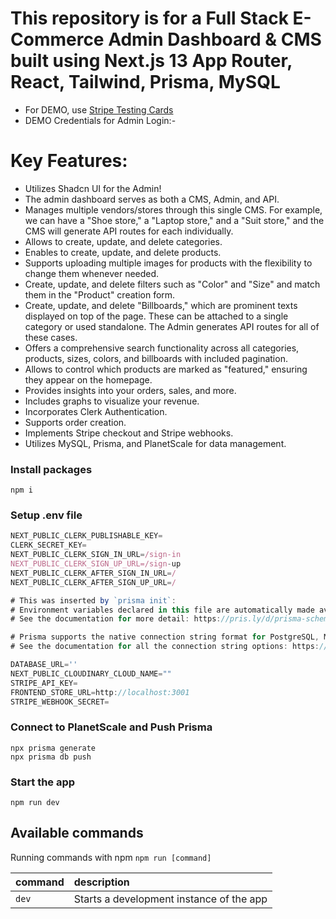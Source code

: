 # This repository is for a Full Stack E-Commerce Admin Dashboard & CMS built using Next.js 13 App Router, React, Tailwind, Prisma, MySQL

- For DEMO, use [Stripe Testing Cards](https://stripe.com/docs/testing)
- DEMO Credentials for Admin Login:-

# Key Features:

- Utilizes Shadcn UI for the Admin!
- The admin dashboard serves as both a CMS, Admin, and API.
- Manages multiple vendors/stores through this single CMS. For example, we can have a "Shoe store," a "Laptop store," and a "Suit store," and the CMS will generate API routes for each individually.
- Allows to create, update, and delete categories.
- Enables to create, update, and delete products.
- Supports uploading multiple images for products with the flexibility to change them whenever needed.
- Create, update, and delete filters such as "Color" and "Size" and match them in the "Product" creation form.
- Create, update, and delete "Billboards," which are prominent texts displayed on top of the page. These can be attached to a single category or used standalone. The Admin generates API routes for all of these cases.
- Offers a comprehensive search functionality across all categories, products, sizes, colors, and billboards with included pagination.
- Allows to control which products are marked as "featured," ensuring they appear on the homepage.
- Provides insights into your orders, sales, and more.
- Includes graphs to visualize your revenue.
- Incorporates Clerk Authentication.
- Supports order creation.
- Implements Stripe checkout and Stripe webhooks.
- Utilizes MySQL, Prisma, and PlanetScale for data management.

### Install packages

```shell
npm i
```

### Setup .env file


```js
NEXT_PUBLIC_CLERK_PUBLISHABLE_KEY=
CLERK_SECRET_KEY=
NEXT_PUBLIC_CLERK_SIGN_IN_URL=/sign-in
NEXT_PUBLIC_CLERK_SIGN_UP_URL=/sign-up
NEXT_PUBLIC_CLERK_AFTER_SIGN_IN_URL=/
NEXT_PUBLIC_CLERK_AFTER_SIGN_UP_URL=/

# This was inserted by `prisma init`:
# Environment variables declared in this file are automatically made available to Prisma.
# See the documentation for more detail: https://pris.ly/d/prisma-schema#accessing-environment-variables-from-the-schema

# Prisma supports the native connection string format for PostgreSQL, MySQL, SQLite, SQL Server, MongoDB and CockroachDB.
# See the documentation for all the connection string options: https://pris.ly/d/connection-strings

DATABASE_URL=''
NEXT_PUBLIC_CLOUDINARY_CLOUD_NAME=""
STRIPE_API_KEY=
FRONTEND_STORE_URL=http://localhost:3001
STRIPE_WEBHOOK_SECRET=
```

### Connect to PlanetScale and Push Prisma
```shell
npx prisma generate
npx prisma db push
```


### Start the app

```shell
npm run dev
```

## Available commands

Running commands with npm `npm run [command]`

| command         | description                              |
| :-------------- | :--------------------------------------- |
| `dev`           | Starts a development instance of the app |
